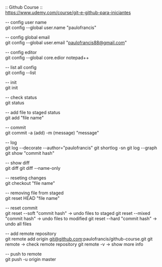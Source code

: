 :: Github Course ::  
https://www.udemy.com/course/git-e-github-para-iniciantes


-- config user name  
git config --global user.name "paulofrancis"

-- config global email  
git config --global user.email "paulofrancis88@gmail.com"

-- config editor   
git config --global core.edior notepad++

-- list all config  
git config --list 

-- init  
git init 

-- check status  
git status

-- add file to staged status  
git add "file name"

-- commit  
git commit -a (add) -m (message) "message"

-- log  
git log --decorate --author="paulofrancis"
git shortlog -sn
git log --graph
git show "commit hash"

-- show diff  
git diff
git diff --name-only

-- reseting changes  
git checkout "file name"

-- removing file from staged  
git reset HEAD "file name"

-- reset commit  
git reset --soft "commit hash" -> undo files to staged 
git reset --mixed "commit hash" -> undo files to modified 
git reset --hard "commit hash" -> undo all files 

-- add remote repository  
git remote add origin git@github.com:paulofrancis/github-course.git
git remote -> check remote repository
git remote -v -> show more info

-- push to remote  
git push -u origin master